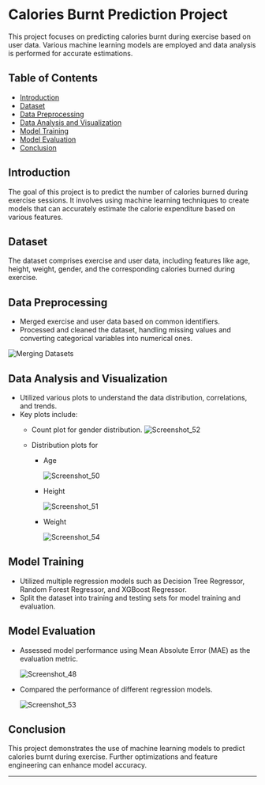 # Calories Burnt Prediction Project

This project focuses on predicting calories burnt during exercise based on user data. Various machine learning models are employed and data analysis is performed for accurate estimations.

## Table of Contents
- [Introduction](#introduction)
- [Dataset](#dataset)
- [Data Preprocessing](#data-preprocessing)
- [Data Analysis and Visualization](#data-analysis-and-visualization)
- [Model Training](#model-training)
- [Model Evaluation](#model-evaluation)
- [Conclusion](#conclusion)

## Introduction

The goal of this project is to predict the number of calories burned during exercise sessions. It involves using machine learning techniques to create models that can accurately estimate the calorie expenditure based on various features.

## Dataset

The dataset comprises exercise and user data, including features like age, height, weight, gender, and the corresponding calories burned during exercise.

## Data Preprocessing

- Merged exercise and user data based on common identifiers.
- Processed and cleaned the dataset, handling missing values and converting categorical variables into numerical ones.

![Merging Datasets](https://github.com/gaytrisran03/Calorie-Prediction/assets/78645392/9c1dca40-5d01-4493-a952-134422dc4b3b)

## Data Analysis and Visualization

- Utilized various plots to understand the data distribution, correlations, and trends.
- Key plots include:
  - Count plot for gender distribution.
    ![Screenshot_52](https://github.com/gaytrisran03/Calorie-Prediction/assets/78645392/bac88bb9-304c-41ff-9d8c-3780f1d51f1e)

  - Distribution plots for
    - Age
    
      ![Screenshot_50](https://github.com/gaytrisran03/Calorie-Prediction/assets/78645392/32e54149-6f67-4692-9369-422e10025db6)

    - Height
      
      ![Screenshot_51](https://github.com/gaytrisran03/Calorie-Prediction/assets/78645392/94c69c4e-a495-4828-960d-74859e916eed)

    - Weight
      
      ![Screenshot_54](https://github.com/gaytrisran03/Calorie-Prediction/assets/78645392/a2852849-e027-46c3-afed-71637d27c5a6)

## Model Training

- Utilized multiple regression models such as Decision Tree Regressor, Random Forest Regressor, and XGBoost Regressor.
- Split the dataset into training and testing sets for model training and evaluation.

## Model Evaluation

- Assessed model performance using Mean Absolute Error (MAE) as the evaluation metric.
  
  ![Screenshot_48](https://github.com/gaytrisran03/Calorie-Prediction/assets/78645392/4b2e51c1-3504-4918-b1fd-c7ad9274f34e)

- Compared the performance of different regression models.
  
  ![Screenshot_53](https://github.com/gaytrisran03/Calorie-Prediction/assets/78645392/d18b6b65-eae7-4b8a-b983-b303cf4a2137)

## Conclusion

This project demonstrates the use of machine learning models to predict calories burnt during exercise. Further optimizations and feature engineering can enhance model accuracy.

---
